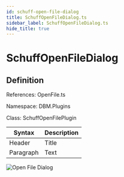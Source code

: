 ```yaml
---
id: schuff-open-file-dialog
title: SchuffOpenFileDialog.ts
sidebar_label: SchuffOpenFileDialog.ts
hide_title: true
---
```


# SchuffOpenFileDialog

## Definition

References: OpenFile.ts

Namespace: DBM.Plugins

Class: SchuffOpenFilePlugin

| Syntax      | Description |
| ----------- | ----------- |
| Header      | Title       |
| Paragraph   | Text        |

![Open File Dialog](/img/api/b-ui/typescript/schuff-open-file-dialog.png)
